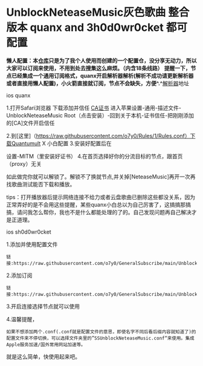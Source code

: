 # UnblockNeteaseMusic灰色歌曲 整合版本 quanx and 3h0d0wr0cket 都可配置
**懒人配置：本[仓库](https://github.com/o7y0/Rules/tree/1)只是为了我个人使用而创建的一个配置仓，没分享无动力，所以大家可以订阅来使用，不用到处去搜集这么麻烦。（内含18条线路）**
**提醒一下，节点已经集成一个通用订阅格式，quanx开启解析器解析(解析不成功请更新解析器或者直接用懒人配置)，小火箭直接就订阅，节点不会缺失，方便^.^**[解析器](https://raw.githubusercontent.com/KOP-XIAO/QuantumultX/master/Scripts/resource-parser.js)地址

ios quanx

1.打开Safari浏览器
  下载添加并信任
  [CA证书](https://raw.githubusercontent.com/o7y0/GeneralSubscribe/main/UnblockNeteaseMusic/ca.crt)
    进入苹果设置-通用-描述文件-UnblockNeteaseMusic Root（点击安装）-回到关于本机-证书信任-把刚刚添加的[CA]文件开启信任 
  
2.到[这里]（https://raw.githubusercontent.com/o7y0/Rules/1/Rules.conf）下载Quantumult X 小白配置
3.安装好配置后在
 
 设置-MITM（里安装好证书）
4.在首页选择好你的分流目标的节点，跟首页（proxy）无关

  如此做完你就可以解锁了。解锁不了换就节点,并关掉[NeteaseMusic]再开一次再找歌曲测试能否下载和播放。

tips：打开播放器后提示网络连接不给力或者云盘歌曲已删除这些都没关系，因为正常弄好的是不会用这些提醒，某些quanx小白总以为自己厉害了，这搞搞那搞搞，请问我怎么帮你，我也不是什么都能处理的了的。自己发现问题再自己解决才是正道理。


ios sh0d0wr0cket

1.添加并使用配置文件

	链接:https://raw.githubusercontent.com/o7y0/GeneralSubscribe/main/UnblockNeteaseMusic/SSUnblockNeteaseMusic.conf

2.添加订阅

	链接:https://raw.githubusercontent.com/o7y0/GeneralSubscribe/main/UnblockNeteaseMusic/UnblockNeteaseMusic.txt
	
3.开启连接选择节点就可以使用

4.温馨提醒，

	如果不想添加两个.conf(.conf就是配置文件的意思，即使名字不同后看后缀内容就知道了)的配置文件来不停切换，可以选择文件夹里的”SSUnblockNeteaseMusic.conf“来使用。集成 Apple服务加速/国外常用网站加速等。

就是这么简单，快使用起来吧。
